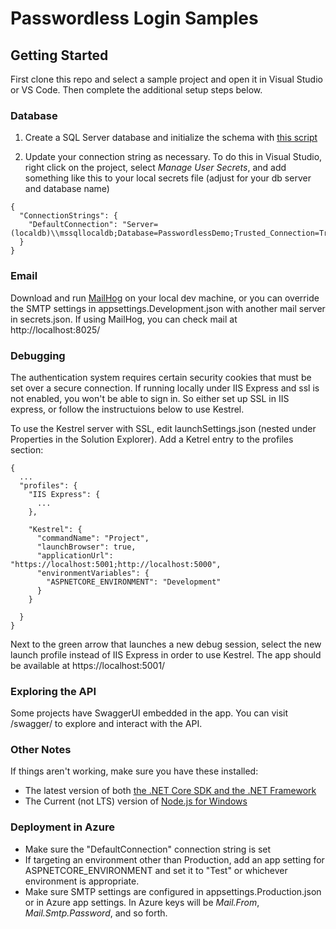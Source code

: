 Passwordless Login Samples
==========================

Getting Started
---------------

First clone this repo and select a sample project and open it in Visual Studio or VS Code. Then complete the additional setup steps below.

### Database ###

1. Create a SQL Server database and initialize the schema with [this script](
https://raw.githubusercontent.com/SimpleIAM/PasswordlessLogin/master/PasswordlessLogin.Migrations/UpgradePasswordlessLogin.SqlServer.sql)

2. Update your connection string as necessary. To do this in Visual Studio, right click on the project, select *Manage User Secrets*, and add something like this to your local secrets file (adjust for your db server and database name)

```
{
  "ConnectionStrings": {
    "DefaultConnection": "Server=(localdb)\\mssqllocaldb;Database=PasswordlessDemo;Trusted_Connection=True;MultipleActiveResultSets=true"
  }
}
```

### Email ###

Download and run [MailHog](https://github.com/mailhog/MailHog/releases/v1.0.0) on your local dev machine, or you can override the SMTP settings in appsettings.Development.json with another mail server in secrets.json. If using MailHog, you can check mail at http://localhost:8025/


### Debugging ###

The authentication system requires certain security cookies that must be set over a secure connection. If running locally under IIS Express and ssl is not enabled, you won't be able to sign in. So either set up SSL in IIS express, or follow the instructuions below to use Kestrel.

To use the Kestrel server with SSL, edit launchSettings.json (nested under Properties in the Solution Explorer). Add a Ketrel entry to the profiles section:

```
{
  ...
  "profiles": {
    "IIS Express": {
      ...
    },
    
    "Kestrel": {
      "commandName": "Project",
      "launchBrowser": true,
      "applicationUrl": "https://localhost:5001;http://localhost:5000",
      "environmentVariables": {
        "ASPNETCORE_ENVIRONMENT": "Development"
      }
    }
    
  }
}
```

Next to the green arrow that launches a new debug session, select the new launch profile instead of IIS Express in order to use Kestrel. The app should be available at https://localhost:5001/

### Exploring the API ###

Some projects have SwaggerUI embedded in the app. You can visit /swagger/ to explore and interact with the API.

### Other Notes ###

If things aren't working, make sure you have these installed:
* The latest version of both [the .NET Core SDK and the .NET Framework](https://www.microsoft.com/net/download)
* The Current (not LTS) version of [Node.js for Windows](https://nodejs.org/en/)

### Deployment in Azure ###

* Make sure the "DefaultConnection" connection string is set
* If targeting an environment other than Production, add an app setting for ASPNETCORE_ENVIRONMENT and set it to "Test" or whichever environment is appropriate.
* Make sure SMTP settings are configured in appsettings.Production.json or in Azure app settings. In Azure keys will be _Mail.From_, _Mail.Smtp.Password_, and so forth.
